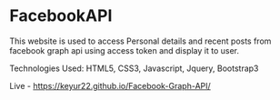 # FacebookAPI

This website is used to access Personal details and recent posts from facebook graph api using access token and display it to user.

Technologies Used: HTML5, CSS3, Javascript, Jquery, Bootstrap3

Live - https://keyur22.github.io/Facebook-Graph-API/
